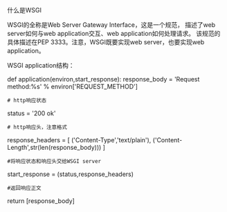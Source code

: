 什么是WSGI

WSGI的全称是Web Server Gateway Interface，这是一个规范，
描述了web server如何与web application交互、web application如何处理请求。
该规范的具体描述在PEP 3333。注意，WSGI既要实现web server，也要实现web application。


WSGI application结构：

def application(environ,start_response):
   response_body = 'Request method:%s' % environ['REQUEST_METHOD']
    
    # http响应状态
   status = '200 ok'
    
    # http响应头，注意格式
   response_headers = [
        ('Content-Type','text/plain'),
        ('Content-Length',str(len(response_body)))
    ]
    
    #将响应状态和响应头交给WSGI server
   start_response = (status,response_headers)
    
    #返回响应正文
   return [response_body]